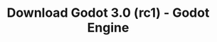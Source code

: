 ---
# Generated by /tools/generators/src/download_archive_generator !!! do not edit by hand !!!
title: 'Download Godot 3.0 (rc1) - Godot Engine'
type: 'download/archive'
name: '3.0'
flavor: 'rc1'
release_date: '2018-01-14T02:00:00-00:00'
release_notes: 'article/dev-snapshot-godot-3-0-rc-1/'
primaryPlatforms:
  - 'android.apk'
  - 'macos.universal'
  - 'windows.64'
  - 'linux_server.headless.64'
  - 'web'
  - 'templates'
links:
  android.apk:
    name: 'android.apk'
    title: 'Android'
    caption: 'APK Universal (ARM64 + ARMv7 + x86_64 + x86)'
    tags:
      - 'APK download'
      - 'ARM64/v7'
      - 'x86 (64 & 32 bit)'
    hosts:
      github_builds:
        regular: 'https://github.com/godotengine/godot-builds/releases/download/3.0-rc1/Godot_v3.0-rc1_android_editor.apk'
        mono: '#'
      github:
        regular: 'https://github.com/godotengine/godot/releases/download/3.0-rc1/Godot_v3.0-rc1_android_editor.apk'
        mono: '#'
  macos.universal:
    name: 'macos.universal'
    title: 'macOS'
    caption: 'Universal (x86_64 + Silício da Apple)'
    tags:
      - 'Intel/Apple Silicon'
      - '64 bit'
    hosts:
      github_builds:
        regular: 'https://github.com/godotengine/godot-builds/releases/download/3.0-rc1/Godot_v3.0-rc1_osx.universal.zip'
        mono: 'https://github.com/godotengine/godot-builds/releases/download/3.0-rc1/Godot_v3.0-rc1_mono_osx.universal.zip'
      github:
        regular: 'https://github.com/godotengine/godot/releases/download/3.0-rc1/Godot_v3.0-rc1_osx.universal.zip'
        mono: 'https://github.com/godotengine/godot/releases/download/3.0-rc1/Godot_v3.0-rc1_mono_osx.universal.zip'
  windows.64:
    name: 'windows.64'
    title: 'Windows'
    caption: 'Padrão (x86_64)'
    tags:
      - '64 bit'
    hosts:
      github_builds:
        regular: 'https://github.com/godotengine/godot-builds/releases/download/3.0-rc1/Godot_v3.0-rc1_win64.exe.zip'
        mono: 'https://github.com/godotengine/godot-builds/releases/download/3.0-rc1/Godot_v3.0-rc1_mono_win64.zip'
      github:
        regular: 'https://github.com/godotengine/godot/releases/download/3.0-rc1/Godot_v3.0-rc1_win64.exe.zip'
        mono: 'https://github.com/godotengine/godot/releases/download/3.0-rc1/Godot_v3.0-rc1_mono_win64.zip'
  linux_server.headless.64:
    name: 'linux_server.headless.64'
    title: 'Linux Server'
    caption: 'Headless (x86_64)'
    tags:
      - '64 bit'
      - 'Headless'
    hosts:
      github_builds:
        regular: 'https://github.com/godotengine/godot-builds/releases/download/3.0-rc1/Godot_v3.0-rc1_linux_headless.64.zip'
        mono: 'https://github.com/godotengine/godot-builds/releases/download/3.0-rc1/Godot_v3.0-rc1_mono_linux_headless_64.zip'
      github:
        regular: 'https://github.com/godotengine/godot/releases/download/3.0-rc1/Godot_v3.0-rc1_linux_headless.64.zip'
        mono: 'https://github.com/godotengine/godot/releases/download/3.0-rc1/Godot_v3.0-rc1_mono_linux_headless_64.zip'
  web:
    name: 'web'
    title: 'Editor Web'
    caption: ''
    tags:
      - 'Self-hosted'
      - 'Cross-platform'
    hosts:
      github_builds:
        regular: 'https://github.com/godotengine/godot-builds/releases/download/3.0-rc1/Godot_v3.0-rc1_web_editor.zip'
        mono: '#'
      github:
        regular: 'https://github.com/godotengine/godot/releases/download/3.0-rc1/Godot_v3.0-rc1_web_editor.zip'
        mono: '#'
  linux.64:
    name: 'linux.64'
    title: 'Linux'
    caption: 'Padrão (x86_64)'
    tags:
      - '64 bit'
    hosts:
      github_builds:
        regular: 'https://github.com/godotengine/godot-builds/releases/download/3.0-rc1/Godot_v3.0-rc1_x11.64.zip'
        mono: 'https://github.com/godotengine/godot-builds/releases/download/3.0-rc1/Godot_v3.0-rc1_mono_x11_64.zip'
      github:
        regular: 'https://github.com/godotengine/godot/releases/download/3.0-rc1/Godot_v3.0-rc1_x11.64.zip'
        mono: 'https://github.com/godotengine/godot/releases/download/3.0-rc1/Godot_v3.0-rc1_mono_x11_64.zip'
  linux.32:
    name: 'linux.32'
    title: 'Linux'
    caption: 'Padrão (x86)'
    tags:
      - '32 bit'
    hosts:
      github_builds:
        regular: 'https://github.com/godotengine/godot-builds/releases/download/3.0-rc1/Godot_v3.0-rc1_x11.32.zip'
        mono: 'https://github.com/godotengine/godot-builds/releases/download/3.0-rc1/Godot_v3.0-rc1_mono_x11_32.zip'
      github:
        regular: 'https://github.com/godotengine/godot/releases/download/3.0-rc1/Godot_v3.0-rc1_x11.32.zip'
        mono: 'https://github.com/godotengine/godot/releases/download/3.0-rc1/Godot_v3.0-rc1_mono_x11_32.zip'
  windows.32:
    name: 'windows.32'
    title: 'Windows'
    caption: 'Padrão (x86)'
    tags:
      - '32 bit'
    hosts:
      github_builds:
        regular: 'https://github.com/godotengine/godot-builds/releases/download/3.0-rc1/Godot_v3.0-rc1_win32.exe.zip'
        mono: 'https://github.com/godotengine/godot-builds/releases/download/3.0-rc1/Godot_v3.0-rc1_mono_win32.zip'
      github:
        regular: 'https://github.com/godotengine/godot/releases/download/3.0-rc1/Godot_v3.0-rc1_win32.exe.zip'
        mono: 'https://github.com/godotengine/godot/releases/download/3.0-rc1/Godot_v3.0-rc1_mono_win32.zip'
  linux_server.64:
    name: 'linux_server.64'
    title: 'Servidor Linux'
    caption: 'Padrão (x86_64)'
    tags:
      - '64 bit'
    hosts:
      github_builds:
        regular: 'https://github.com/godotengine/godot-builds/releases/download/3.0-rc1/Godot_v3.0-rc1_linux_server.64.zip'
        mono: 'https://github.com/godotengine/godot-builds/releases/download/3.0-rc1/Godot_v3.0-rc1_mono_linux_server_64.zip'
      github:
        regular: 'https://github.com/godotengine/godot/releases/download/3.0-rc1/Godot_v3.0-rc1_linux_server.64.zip'
        mono: 'https://github.com/godotengine/godot/releases/download/3.0-rc1/Godot_v3.0-rc1_mono_linux_server_64.zip'
  aar_library:
    name: 'aar_library'
    title: 'Biblioteca de AAR'
    caption: ''
    tags:
      - 'Android plugins'
      - 'Java'
      - 'Kotlin'
    hosts:
      github_builds:
        regular: 'https://github.com/godotengine/godot-builds/releases/download/3.0-rc1/godot-lib.3.0.rc1.release.aar'
        mono: 'https://github.com/godotengine/godot-builds/releases/download/3.0-rc1/godot-lib.3.0.rc1.mono.release.aar'
      github:
        regular: 'https://github.com/godotengine/godot/releases/download/3.0-rc1/godot-lib.3.0.rc1.release.aar'
        mono: 'https://github.com/godotengine/godot/releases/download/3.0-rc1/godot-lib.3.0.rc1.mono.release.aar'
  templates:
    name: 'templates'
    title: 'Modelos de exportação'
    caption: ''
    tags:
      - 'Utilizado para exportar os seus jogos para todas as plataformas suportadas'
    hosts:
      github_builds:
        regular: 'https://github.com/godotengine/godot-builds/releases/download/3.0-rc1/Godot_v3.0-rc1_export_templates.tpz'
        mono: 'https://github.com/godotengine/godot-builds/releases/download/3.0-rc1/Godot_v3.0-rc1_mono_export_templates.tpz'
      github:
        regular: 'https://github.com/godotengine/godot/releases/download/3.0-rc1/Godot_v3.0-rc1_export_templates.tpz'
        mono: 'https://github.com/godotengine/godot/releases/download/3.0-rc1/Godot_v3.0-rc1_mono_export_templates.tpz'
---